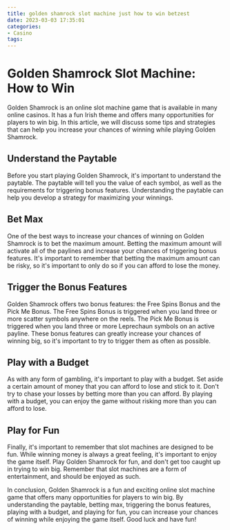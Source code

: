 ```yaml
---
title: golden shamrock slot machine just how to win betzest
date: 2023-03-03 17:35:01
categories:
- Casino
tags:
---
```

# Golden Shamrock Slot Machine: How to Win

Golden Shamrock is an online slot machine game that is available in many online casinos. It has a fun Irish theme and offers many opportunities for players to win big. In this article, we will discuss some tips and strategies that can help you increase your chances of winning while playing Golden Shamrock.

## Understand the Paytable

Before you start playing Golden Shamrock, it's important to understand the paytable. The paytable will tell you the value of each symbol, as well as the requirements for triggering bonus features. Understanding the paytable can help you develop a strategy for maximizing your winnings.

## Bet Max

One of the best ways to increase your chances of winning on Golden Shamrock is to bet the maximum amount. Betting the maximum amount will activate all of the paylines and increase your chances of triggering bonus features. It's important to remember that betting the maximum amount can be risky, so it's important to only do so if you can afford to lose the money.

## Trigger the Bonus Features

Golden Shamrock offers two bonus features: the Free Spins Bonus and the Pick Me Bonus. The Free Spins Bonus is triggered when you land three or more scatter symbols anywhere on the reels. The Pick Me Bonus is triggered when you land three or more Leprechaun symbols on an active payline. These bonus features can greatly increase your chances of winning big, so it's important to try to trigger them as often as possible.

## Play with a Budget

As with any form of gambling, it's important to play with a budget. Set aside a certain amount of money that you can afford to lose and stick to it. Don't try to chase your losses by betting more than you can afford. By playing with a budget, you can enjoy the game without risking more than you can afford to lose.

## Play for Fun

Finally, it's important to remember that slot machines are designed to be fun. While winning money is always a great feeling, it's important to enjoy the game itself. Play Golden Shamrock for fun, and don't get too caught up in trying to win big. Remember that slot machines are a form of entertainment, and should be enjoyed as such.

In conclusion, Golden Shamrock is a fun and exciting online slot machine game that offers many opportunities for players to win big. By understanding the paytable, betting max, triggering the bonus features, playing with a budget, and playing for fun, you can increase your chances of winning while enjoying the game itself. Good luck and have fun!